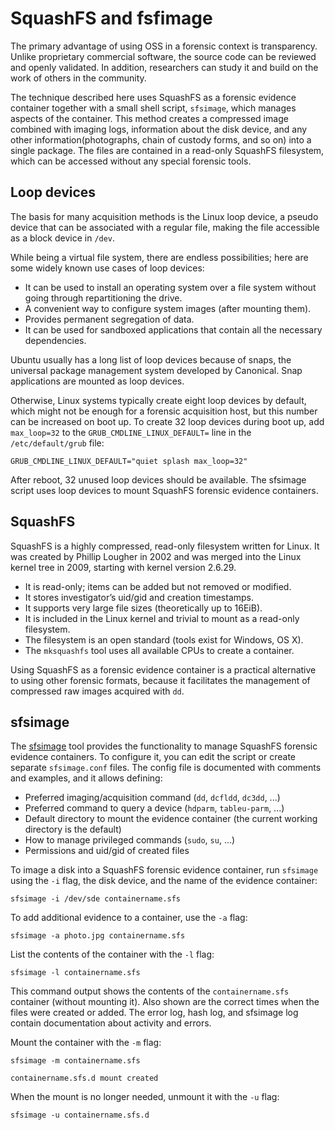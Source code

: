 # SquashFS and fsfimage

The primary advantage of using OSS in a forensic context is transparency. Unlike proprietary commercial software, the source code can be reviewed and openly validated. In addition, researchers can study it and build on the work of others in the community.

The technique described here uses SquashFS as a forensic evidence container together with a small shell script, `sfsimage`, which manages aspects of the container. This method creates a compressed image combined with imaging logs, information about the disk device, and any other information(photographs, chain of custody forms, and so on) into a single package. The files are contained in a read-only SquashFS filesystem, which can be accessed without any special forensic tools.

## Loop devices

The basis for many acquisition methods is the Linux loop device, a pseudo device that can be associated with a regular file, making the file accessible as a block device in `/dev`.

While being a virtual file system, there are endless possibilities; here are some widely known use cases of loop devices:

* It can be used to install an operating system over a file system without going through repartitioning the drive.
* A convenient way to configure system images (after mounting them).
* Provides permanent segregation of data.
* It can be used for sandboxed applications that contain all the necessary dependencies.

Ubuntu usually has a long list of loop devices because of snaps, the universal package management system developed by Canonical. Snap applications are mounted as loop devices.

Otherwise, Linux systems typically create eight loop devices by default, which might not be enough for a forensic acquisition host, but this number can be increased on boot up. To create 32 loop devices during boot up, add `max_loop=32` to the `GRUB_CMDLINE_LINUX_DEFAULT=` line in the `/etc/default/grub` file:

```shell
GRUB_CMDLINE_LINUX_DEFAULT="quiet splash max_loop=32"
```

After reboot, 32 unused loop devices should be available. The sfsimage script uses loop devices to mount SquashFS forensic evidence containers.

## SquashFS

SquashFS is a highly compressed, read-only filesystem written for Linux. It was created by Phillip Lougher in 2002 and was merged into the Linux kernel tree in 2009, starting with kernel version 2.6.29.

* It is read-only; items can be added but not removed or modified.
* It stores investigator’s uid/gid and creation timestamps.
* It supports very large file sizes (theoretically up to 16EiB).
* It is included in the Linux kernel and trivial to mount as a read-only filesystem.
* The filesystem is an open standard (tools exist for Windows, OS X).
* The `mksquashfs` tool uses all available CPUs to create a container.

Using SquashFS as a forensic evidence container is a practical alternative to using other forensic formats, because it facilitates the management of compressed raw images acquired with `dd`. 

## sfsimage

The [sfsimage](https://digitalforensics.ch/sfsimage/) tool provides the functionality to manage SquashFS forensic evidence containers. To configure it, you can edit the script or create separate `sfsimage.conf` files. The config file is documented with comments and examples, and it allows defining:

* Preferred imaging/acquisition command (`dd`, `dcfldd`, `dc3dd`, ...)
* Preferred command to query a device (`hdparm`, `tableu-parm`, ...)
* Default directory to mount the evidence container (the current working directory is the default)
* How to manage privileged commands (`sudo`, `su`, ...)
* Permissions and uid/gid of created files

To image a disk into a SquashFS forensic evidence container, run `sfsimage` using the `-i` flag, the disk device, and the name of the evidence container:

```shell
sfsimage -i /dev/sde containername.sfs
```

To add additional evidence to a container, use the `-a` flag:

```shell
sfsimage -a photo.jpg containername.sfs
```

List the contents of the container with the `-l` flag:

```shell
sfsimage -l containername.sfs
```

This command output shows the contents of the `containername.sfs` container (without mounting it). Also shown are the correct times when the files were created or added. The error log, hash log, and sfsimage log contain documentation about activity and errors.

Mount the container with the `-m` flag:

```shell
sfsimage -m containername.sfs
```

```shell
containername.sfs.d mount created
```

When the mount is no longer needed, unmount it with the `-u` flag:

```shell
sfsimage -u containername.sfs.d
```
